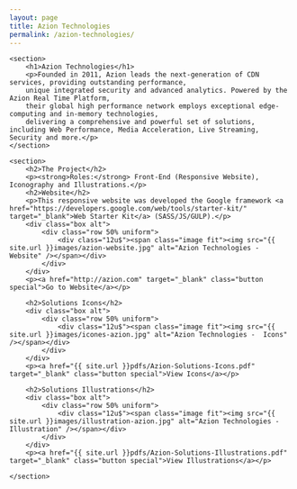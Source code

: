 ```yaml
---
layout: page
title: Azion Technologies
permalink: /azion-technologies/
---
```


<div id="main">

	<section>
		<h1>Azion Technologies</h1>
		<p>Founded in 2011, Azion leads the next-generation of CDN services, providing outstanding performance,
		unique integrated security and advanced analytics. Powered by the Azion Real Time Platform,
		their global high performance network employs exceptional edge-computing and in-memory technologies,
		delivering a comprehensive and powerful set of solutions, including Web Performance, Media Acceleration, Live Streaming, Security and more.</p>
	</section>

	<section>
		<h2>The Project</h2>
		<p><strong>Roles:</strong> Front-End (Responsive Website), Iconography and Illustrations.</p>
		<h2>Website</h2>
		<p>This responsive website was developed the Google framework <a href="https://developers.google.com/web/tools/starter-kit/" target="_blank">Web Starter Kit</a> (SASS/JS/GULP).</p>
		<div class="box alt">
			<div class="row 50% uniform">
				<div class="12u$"><span class="image fit"><img src="{{ site.url }}images/azion-website.jpg" alt="Azion Technologies -  Website" /></span></div>
			</div>
		</div>
		<p><a href="http://azion.com" target="_blank" class="button special">Go to Website</a></p>

		<h2>Solutions Icons</h2>
		<div class="box alt">
			<div class="row 50% uniform">
				<div class="12u$"><span class="image fit"><img src="{{ site.url }}images/icones-azion.jpg" alt="Azion Technologies -  Icons" /></span></div>
			</div>
		</div>
		<p><a href="{{ site.url }}pdfs/Azion-Solutions-Icons.pdf" target="_blank" class="button special">View Icons</a></p>

		<h2>Solutions Illustrations</h2>
		<div class="box alt">
			<div class="row 50% uniform">
				<div class="12u$"><span class="image fit"><img src="{{ site.url }}images/illustration-azion.jpg" alt="Azion Technologies -  Illustration" /></span></div>
			</div>
		</div>
		<p><a href="{{ site.url }}pdfs/Azion-Solutions-Illustrations.pdf" target="_blank" class="button special">View Illustrations</a></p>

	</section>

</div>